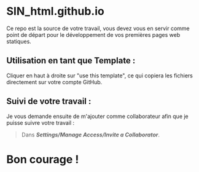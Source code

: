 # SIN_html.github.io
Ce repo est la source de votre travail, vous devez vous en servir comme point de départ pour le développement de vos premières pages web statiques.
## Utilisation en tant que Template :
Cliquer en haut à droite sur "use this template", ce qui copiera les fichiers directement sur votre compte GitHub.
## Suivi de votre travail :
Je vous demande ensuite de m'ajouter comme collaborateur afin que je puisse suivre votre travail :

> Dans ***Settings/Manage Access/Invite a Collaborator***.

# Bon courage !
